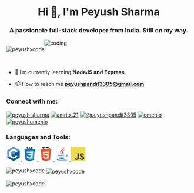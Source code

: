 <h1 align="center">Hi 👋, I'm Peyush Sharma</h1>
<h3 align="center">A passionate full-stack developer from India. Still on my way.</h3>
<img src="https://imgs.search.brave.com/11DWmFu-wB27zXlC92RMaKEh4KfeVHnsvgzvxuQRMz8/rs:fit:860:0:0:0/g:ce/aHR0cHM6Ly9naWZk/Yi5jb20vaW1hZ2Vz/L2hpZ2gvYW5pbWF0/ZWQtbWFuLWNvbXB1/dGVyLWNvZGluZy1u/YWU2bWVjMzc4bHNn/MWkzLmdpZg.gif" align="right" alt="coding" width="400">

<p align="left"> <img src="https://komarev.com/ghpvc/?username=peyushxcode&label=Profile%20views&color=0e75b6&style=flat" alt="peyushxcode" /> </p>

<p align="left"> <a href="https://twitter.com/" target="blank"><img src="https://img.shields.io/twitter/follow/?logo=twitter&style=for-the-badge" alt="" /></a> </p>

- 🌱 I’m currently learning **NodeJS and Express**

- 📫 How to reach me **peyushpandit3305@gmail.com**

<h3 align="left">Connect with me:</h3>
<p align="left">
<a href="https://linkedin.com/in/peyush sharma" target="blank"><img align="center" src="https://raw.githubusercontent.com/rahuldkjain/github-profile-readme-generator/master/src/images/icons/Social/linked-in-alt.svg" alt="peyush sharma" height="30" width="40" /></a>
<a href="https://instagram.com/amritx.21" target="blank"><img align="center" src="https://raw.githubusercontent.com/rahuldkjain/github-profile-readme-generator/master/src/images/icons/Social/instagram.svg" alt="amritx.21" height="30" width="40" /></a>
<a href="https://www.hackerrank.com/@peyushpandit3305" target="blank"><img align="center" src="https://raw.githubusercontent.com/rahuldkjain/github-profile-readme-generator/master/src/images/icons/Social/hackerrank.svg" alt="@peyushpandit3305" height="30" width="40" /></a>
<a href="https://codeforces.com/profile/omenio" target="blank"><img align="center" src="https://raw.githubusercontent.com/rahuldkjain/github-profile-readme-generator/master/src/images/icons/Social/codeforces.svg" alt="omenio" height="30" width="40" /></a>
<a href="https://www.leetcode.com/peyushomenio" target="blank"><img align="center" src="https://raw.githubusercontent.com/rahuldkjain/github-profile-readme-generator/master/src/images/icons/Social/leet-code.svg" alt="peyushomenio" height="30" width="40" /></a>
</p>

<h3 align="left">Languages and Tools:</h3>
<p align="left"> <a href="https://www.cprogramming.com/" target="_blank" rel="noreferrer"> <img src="https://raw.githubusercontent.com/devicons/devicon/master/icons/c/c-original.svg" alt="c" width="40" height="40"/> </a> <a href="https://www.w3schools.com/css/" target="_blank" rel="noreferrer"> <img src="https://raw.githubusercontent.com/devicons/devicon/master/icons/css3/css3-original-wordmark.svg" alt="css3" width="40" height="40"/> </a> <a href="https://www.w3.org/html/" target="_blank" rel="noreferrer"> <img src="https://raw.githubusercontent.com/devicons/devicon/master/icons/html5/html5-original-wordmark.svg" alt="html5" width="40" height="40"/> </a> <a href="https://www.java.com" target="_blank" rel="noreferrer"> <img src="https://raw.githubusercontent.com/devicons/devicon/master/icons/java/java-original.svg" alt="java" width="40" height="40"/> </a> <a href="https://developer.mozilla.org/en-US/docs/Web/JavaScript" target="_blank" rel="noreferrer"> <img src="https://raw.githubusercontent.com/devicons/devicon/master/icons/javascript/javascript-original.svg" alt="javascript" width="40" height="40"/> </a> </p>

<p><img align="left" src="https://github-readme-stats.vercel.app/api/top-langs?username=peyushxcode&show_icons=true&locale=en&layout=compact" alt="peyushxcode" /></p>

<p>&nbsp;<img align="center" src="https://github-readme-stats.vercel.app/api?username=peyushxcode&show_icons=true&locale=en" alt="peyushxcode" /></p>

<p><img align="center" src="https://github-readme-streak-stats.herokuapp.com/?user=peyushxcode&" alt="peyushxcode" /></p>
